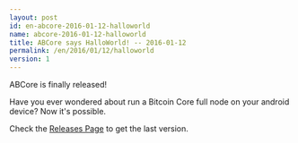 ```yaml
---
layout: post
id: en-abcore-2016-01-12-halloworld
name: abcore-2016-01-12-halloworld
title: ABCore says HalloWorld! -- 2016-01-12
permalink: /en/2016/01/12/halloworld
version: 1
---
```

ABCore is finally released!

Have you ever wondered about run a Bitcoin Core full node on your android device? Now it's possible.

Check the [Releases Page]({{site.baseurl}}/en/releases) to get the last version.
